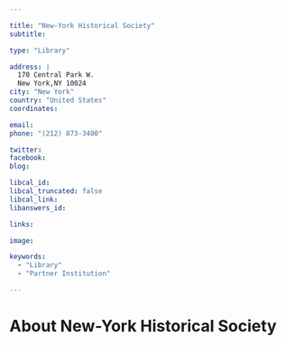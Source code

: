 ```yaml
---

title: "New-York Historical Society"
subtitle: 

type: "Library"

address: |
  170 Central Park W.
  New York,NY 10024
city: "New York"
country: "United States"
coordinates: 

email: 
phone: "(212) 873-3400"

twitter: 
facebook: 
blog:

libcal_id: 
libcal_truncated: false
libcal_link: 
libanswers_id: 

links:

image: 

keywords:
  - "Library"
  - "Partner Institution"

---
```


# About New-York Historical Society


